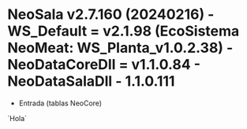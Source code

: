 # NeoSala v2.7.160 (20240216) - WS_Default = v2.1.98 (EcoSistema NeoMeat: WS_Planta_v1.0.2.38) - NeoDataCoreDll = v1.1.0.84 - NeoDataSalaDll - 1.1.0.111	

- Entrada (tablas NeoCore)
<p>
  `Hola`
</p>

